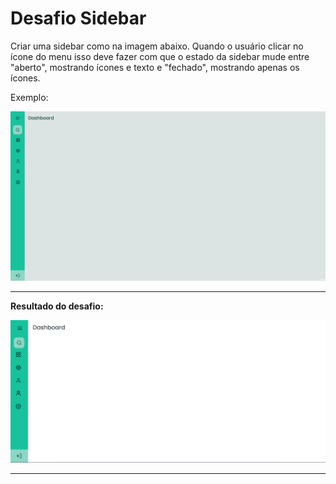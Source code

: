 # Desafio Sidebar

Criar uma sidebar como na imagem abaixo. 
Quando o usuário clicar no ícone do menu isso deve fazer com que o estado da sidebar mude entre "aberto", 
mostrando ícones e texto e "fechado", mostrando apenas os ícones.

Exemplo:

<img src="./assets/exemplo.gif" width="600px">
<hr>

**Resultado do desafio:**

<img src="./assets/resultado%20final.gif"  width="600px">

<hr>
